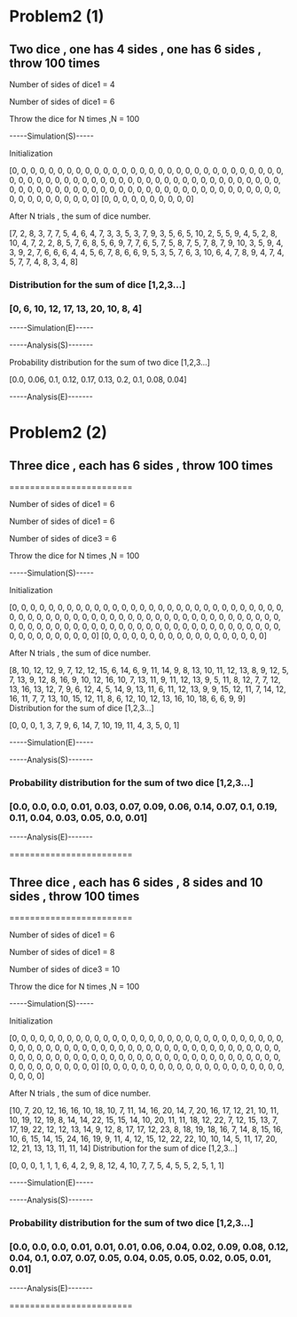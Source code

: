# Problem2 (1)


## Two dice , one has 4 sides , one has 6 sides , throw 100 times

Number of sides of dice1 =  4

Number of sides of dice1 =  6

Throw the dice for N times ,N = 100

-----Simulation(S)-----

Initialization

[0, 0, 0, 0, 0, 0, 0, 0, 0, 0, 0, 0, 0, 0, 0, 0, 0, 0, 0, 0, 0, 0, 0, 0, 0, 0, 0, 0, 0, 0, 0, 0, 0, 0, 0, 0, 0, 0, 0, 0, 0, 0, 0, 0, 0, 0, 0, 0, 0, 0, 0, 0, 0, 0, 0, 0, 0, 0, 0, 0, 0, 0, 0, 0, 0, 0, 0, 0, 0, 0, 0, 0, 0, 0, 0, 0, 0, 0, 0, 0, 0, 0, 0, 0, 0, 0, 0, 0, 0, 0, 0, 0, 0, 0, 0, 0, 0, 0, 0, 0]
[0, 0, 0, 0, 0, 0, 0, 0, 0, 0]

After N trials , the sum of dice number.

[7, 2, 8, 3, 7, 7, 5, 4, 6, 4, 7, 3, 3, 5, 3, 7, 9, 3, 5, 6, 5, 10, 2, 5, 5, 9, 4, 5, 2, 8, 10, 4, 7, 2, 2, 8, 5, 7, 6, 8, 5, 6, 9, 7, 7, 6, 5, 7, 5, 8, 7, 5, 7, 8, 7, 9, 10, 3, 5, 9, 4, 3, 9, 2, 7, 6, 6, 6, 4, 4, 5, 6, 7, 8, 6, 6, 9, 5, 3, 5, 7, 6, 3, 10, 6, 4, 7, 8, 9, 4, 7, 4, 5, 7, 7, 4, 8, 3, 4, 8]

### Distribution for the sum of dice [1,2,3...]

### [0, 6, 10, 12, 17, 13, 20, 10, 8, 4]

-----Simulation(E)-----

-----Analysis(S)-------

Probability distribution for the sum of two dice [1,2,3...]

[0.0, 0.06, 0.1, 0.12, 0.17, 0.13, 0.2, 0.1, 0.08, 0.04]

-----Analysis(E)-------



# Problem2 (2)


## Three dice , each has 6 sides , throw 100 times


========================

Number of sides of dice1 =  6

Number of sides of dice1 =  6

Number of sides of dice3 =  6

Throw the dice for N times ,N = 100

-----Simulation(S)-----

Initialization

[0, 0, 0, 0, 0, 0, 0, 0, 0, 0, 0, 0, 0, 0, 0, 0, 0, 0, 0, 0, 0, 0, 0, 0, 0, 0, 0, 0, 0, 0, 0, 0, 0, 0, 0, 0, 0, 0, 0, 0, 0, 0, 0, 0, 0, 0, 0, 0, 0, 0, 0, 0, 0, 0, 0, 0, 0, 0, 0, 0, 0, 0, 0, 0, 0, 0, 0, 0, 0, 0, 0, 0, 0, 0, 0, 0, 0, 0, 0, 0, 0, 0, 0, 0, 0, 0, 0, 0, 0, 0, 0, 0, 0, 0, 0, 0, 0, 0, 0, 0]
[0, 0, 0, 0, 0, 0, 0, 0, 0, 0, 0, 0, 0, 0, 0, 0, 0, 0]

After N trials , the sum of dice number.

[8, 10, 12, 12, 9, 7, 12, 12, 15, 6, 14, 6, 9, 11, 14, 9, 8, 13, 10, 11, 12, 13, 8, 9, 12, 5, 7, 13, 9, 12, 8, 16, 9, 10, 12, 16, 10, 7, 13, 11, 9, 11, 12, 13, 9, 5, 11, 8, 12, 7, 7, 12, 13, 16, 13, 12, 7, 9, 6, 12, 4, 5, 14, 9, 13, 11, 6, 11, 12, 13, 9, 9, 15, 12, 11, 7, 14, 12, 16, 11, 7, 7, 13, 10, 15, 12, 11, 8, 6, 12, 10, 12, 13, 16, 10, 18, 6, 6, 9, 9]
Distribution for the sum of dice [1,2,3...]

[0, 0, 0, 1, 3, 7, 9, 6, 14, 7, 10, 19, 11, 4, 3, 5, 0, 1]

-----Simulation(E)-----

-----Analysis(S)-------

### Probability distribution for the sum of two dice [1,2,3...]

### [0.0, 0.0, 0.0, 0.01, 0.03, 0.07, 0.09, 0.06, 0.14, 0.07, 0.1, 0.19, 0.11, 0.04, 0.03, 0.05, 0.0, 0.01]

-----Analysis(E)-------

========================



## Three dice , each has 6 sides , 8 sides and 10 sides , throw 100 times


========================

Number of sides of dice1 =  6

Number of sides of dice1 =  8

Number of sides of dice3 =  10

Throw the dice for N times ,N = 100

-----Simulation(S)-----

Initialization

[0, 0, 0, 0, 0, 0, 0, 0, 0, 0, 0, 0, 0, 0, 0, 0, 0, 0, 0, 0, 0, 0, 0, 0, 0, 0, 0, 0, 0, 0, 0, 0, 0, 0, 0, 0, 0, 0, 0, 0, 0, 0, 0, 0, 0, 0, 0, 0, 0, 0, 0, 0, 0, 0, 0, 0, 0, 0, 0, 0, 0, 0, 0, 0, 0, 0, 0, 0, 0, 0, 0, 0, 0, 0, 0, 0, 0, 0, 0, 0, 0, 0, 0, 0, 0, 0, 0, 0, 0, 0, 0, 0, 0, 0, 0, 0, 0, 0, 0, 0]
[0, 0, 0, 0, 0, 0, 0, 0, 0, 0, 0, 0, 0, 0, 0, 0, 0, 0, 0, 0, 0, 0, 0, 0]

After N trials , the sum of dice number.

[10, 7, 20, 12, 16, 16, 10, 18, 10, 7, 11, 14, 16, 20, 14, 7, 20, 16, 17, 12, 21, 10, 11, 10, 19, 12, 19, 8, 14, 14, 22, 15, 15, 14, 10, 20, 11, 11, 18, 12, 22, 7, 12, 15, 13, 7, 17, 19, 22, 12, 12, 13, 14, 9, 12, 8, 17, 17, 12, 23, 8, 18, 19, 18, 16, 7, 14, 8, 15, 16, 10, 6, 15, 14, 15, 24, 16, 19, 9, 11, 4, 12, 15, 12, 22, 22, 10, 10, 14, 5, 11, 17, 20, 12, 21, 13, 13, 11, 11, 14]
Distribution for the sum of dice [1,2,3...]

[0, 0, 0, 1, 1, 1, 6, 4, 2, 9, 8, 12, 4, 10, 7, 7, 5, 4, 5, 5, 2, 5, 1, 1]

-----Simulation(E)-----

-----Analysis(S)-------

### Probability distribution for the sum of two dice [1,2,3...]

### [0.0, 0.0, 0.0, 0.01, 0.01, 0.01, 0.06, 0.04, 0.02, 0.09, 0.08, 0.12, 0.04, 0.1, 0.07, 0.07, 0.05, 0.04, 0.05, 0.05, 0.02, 0.05, 0.01, 0.01]

-----Analysis(E)-------

========================


